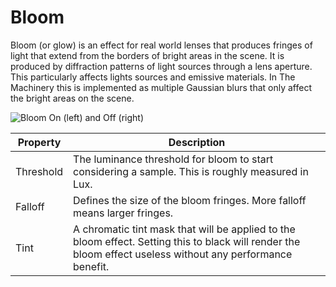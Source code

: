 # Bloom

Bloom (or glow) is an effect for real world lenses that produces fringes of light that extend from the borders of bright areas in the scene. It is produced by diffraction patterns of light sources through a lens aperture. This particularly affects lights sources and emissive materials.
In The Machinery this is implemented as multiple Gaussian blurs that only affect the bright areas on the scene.

![Bloom On (left) and Off (right)](https://www.dropbox.com/s/zqx30bzzt86rqyo/tm_tut_bloom_on_off.png?dl=1)

| **Property** | **Description**                                                                                                                                             |
| ------------ | ----------------------------------------------------------------------------------------------------------------------------------------------------------- |
| Threshold    | The luminance threshold for bloom to start considering a sample. This is roughly measured in Lux.                                                           |
| Falloff      | Defines the size of the bloom fringes. More falloff means larger fringes.                                                                                   |
| Tint         | A chromatic tint mask that will be applied to the bloom effect. Setting this to black will render the bloom effect useless without any performance benefit. |